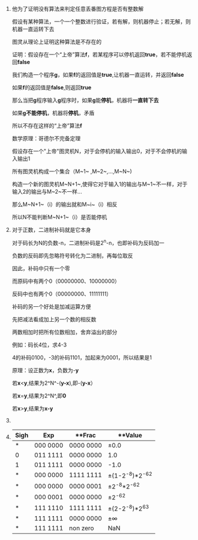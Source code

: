 1. 他为了证明没有算法来判定任意丢番图方程是否有整数解

   假设有某种算法，一个一个整数进行验证，若有解，则机器停止；若无解，则机器一直运转下去

   图灵从理论上证明这种算法是不存在的

   证明：假设存在一个“上帝”算法**f**，若某程序可以停机返回**true**，若不能停机返回**false**

   我们构造一个程序**g**，如果**f**的返回值是**true**,让机器一直运转，并返回**false**

   ​                                     如果**f**的返回值是**false**,则返回**true**

   那么当把**g**程序输入**g**程序时，如果**g**能**停机**，机器将**一直转下去**

   ​                                                  如果**g不能停机**，机器将**停机**，矛盾

   所以不存在这样的“上帝”算法**f**

   数学原理：哥德尔不完备定理

   假设存在一个"上帝"图灵机N，对于会停机的输入输出0，对于不会停机的输入输出1

   所有图灵机构成一个集合（M~1~ ,M~2~,...,M~N~)

   构造一个新的图灵机M~N+1~,使得它对于输入1的输出与M~1~不一样，对于输入2的输出与M~2~不一样...

   那么M~N+1~（i）的输出就和M~i~（i）相反

   所以N不能判断M~N+1~（i）是否能停机



2. 对于正数，二进制补码就是它本身

   对于码长为N的负数-n，二进制补码是2<sup>n</sup>-n，也即补码为反码加一

   负数的反码即先忽略符号转化为二进制，再每位取反

   因此，补码中只有一个零

   而原码中有两个0（00000000、10000000）

   反码中也有两个0（00000000、11111111）

   补码的另一个好处是加减运算方便

   先把减法看成加上另一个数的相反数

   两数相加时把所有位数相加，舍弃溢出的部分

   例如：码长4位，求4-3

   4的补码0100，-3的补码1101，加起来为0001，所以结果是1

   原理：设正数为**x**，负数为-**y**

   ​            若**x**<**y**,结果为2^N^-(**y-x**),即-(**y-x**）

   ​            若**x**=**y**,结果为2^N^,即**0**

   ​            若**x**>**y**,结果为**x-y**



3. 

1. | **Sigh** | **Exp**  | **Frac    | **Value                             |
   | -------- | -------- | --------- | ----------------------------------- |
   | *        | 000 0000 | 0000 0000 | ±0.0                                |
   | 0        | 011 1111 | 0000 0000 | 1.0                                 |
   | 1        | 011 1111 | 0000 0000 | -1.0                                |
   | *        | 000 0000 | 1111 1111 | ±(1-2<sup>-8</sup>)*2<sup>-62</sup> |
   | *        | 000 0000 | 0000 0001 | ±2<sup>-8</sup>*2<sup>-62</sup>     |
   | *        | 000 0001 | 0000 0000 | ±2<sup>-62</sup>                    |
   | *        | 111 1110 | 1111 1111 | ±(2-2<sup>-8</sup>)*2<sup>63</sup>  |
   | *        | 111 1111 | 0000 0000 | ±∞                                  |
   | *        | 111 1111 | non zero  | NaN                                 |
